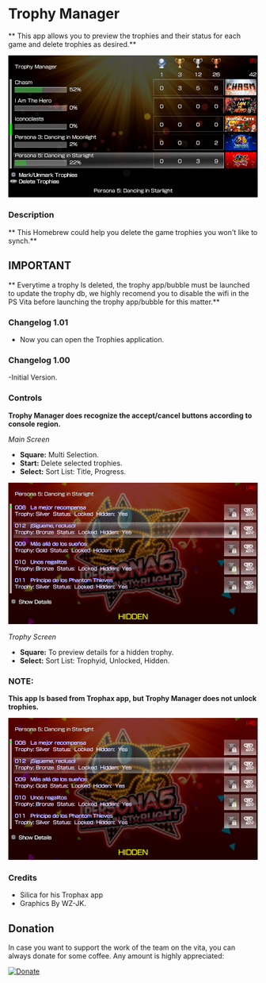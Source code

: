 # Trophy Manager
** This app allows you to preview the trophies and their status for each game and delete trophies as desired.**

![header](SCREENSHOOT1.png)

### Description ###
** This Homebrew could help you delete the game trophies you won't like to synch.**

## IMPORTANT ##
** Everytime a trophy Is deleted, the trophy app/bubble  must be launched to update the trophy db, we highly recomend you to disable the wifi in the PS Vita before launching the trophy app/bubble for this matter.**

### Changelog 1.01 ###
- Now you can open the Trophies application.<br>

### Changelog 1.00 ###
-Initial Version.<br>

### Controls ###
**Trophy Manager does recognize the accept/cancel buttons according to console region.**

*Main Screen*

- **Square:** Multi Selection.<br>
- **Start:** Delete selected trophies.<br>
- **Select:** Sort List: Title, Progress.<br>

![header](SCREENSHOOT2.png)

*Trophy Screen*
- **Square:** To preview details for a hidden trophy.<br>
- **Select:** Sort List: Trophyid, Unlocked, Hidden.<br>

### NOTE: ###
**This app Is based from Trophax app, but Trophy Manager does not unlock trophies.**

![header](SCREENSHOOT2.png)

### Credits ###
- Silica for his Trophax app
- Graphics By WZ-JK.


## Donation ##
In case you want to support the work of the team on the vita, you can always donate for some coffee. Any amount is highly appreciated:

[![Donate](https://www.paypalobjects.com/en_US/i/btn/btn_donateCC_LG.gif)](https://www.paypal.com/cgi-bin/webscr?cmd=_donations&business=YHZ5XBWEXP8ZY&lc=MX&item_name=ONElua%20Team%20Projects&item_number=AdrenalineBubbleManager&currency_code=USD&bn=PP%2dDonationsBF%3abtn_donateCC_LG%2egif%3aNonHosted)
